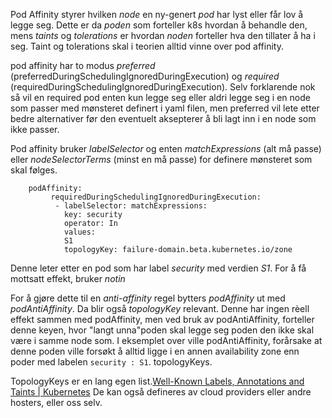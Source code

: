 Pod Affinity styrer hvilken *node* en ny-genert *pod* har lyst eller får lov å legge seg. Dette er da *poden* som forteller k8s hvordan å behandle den, mens *taints* og *tolerations* er hvordan *noden* forteller hva den tillater å ha i seg. Taint og tolerations skal i teorien alltid vinne over pod affinity.

pod affinity har to modus *preferred* (preferredDuringSchedulingIgnoredDuringExecution) og *required* (requiredDuringSchedulingIgnoredDuringExecution).  Selv forklarende nok så vil en required pod enten kun legge seg eller aldri legge seg i en node som passer med mønsteret definert i yaml filen, men preferred vil lete etter bedre alternativer før den eventuelt aksepterer å bli lagt inn i en node som ikke passer. 

Pod affinity bruker *labelSelector* og enten *matchExpressions* (alt må passe) eller *nodeSelectorTerms* (minst en må passe)  for definere mønsteret som skal følges. 
```
	podAffinity:
		 requiredDuringSchedulingIgnoredDuringExecution:
		  - labelSelector: matchExpressions:
		    key: security
		    operator: In
			values:
		    S1 
		    topologyKey: failure-domain.beta.kubernetes.io/zone
```
Denne leter etter en pod som har label *security* med verdien *S1*. For å få mottsatt effekt, bruker *notin*

For å gjøre dette til en *anti-affinity* regel bytters *podAffinity* ut med *podAntiAffinity*. Da blir også *topologyKey* relevant. Denne har ingen rèell effekt sammen med podAffinity, men ved bruk av podAntiAffinity, forteller denne keyen, hvor "langt unna"poden skal legge seg poden den ikke skal være i samme node som. I eksemplet over ville podAntiAffinity, forårsake at denne poden ville forsøkt å alltid ligge i en annen availability zone enn poder med labelen `security : S1`. topologyKeys. 

TopologyKeys er en lang egen list.[Well-Known Labels, Annotations and Taints | Kubernetes](https://kubernetes.io/docs/reference/labels-annotations-taints/) 
De kan også defineres av cloud providers eller andre hosters, eller oss selv. 